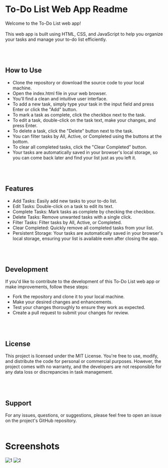 # To-Do List Web App Readme
<p>Welcome to the To-Do List web app! <br><br> This web app is built using HTML, CSS, and JavaScript to help you organize your tasks and manage your to-do list efficiently.</p>
<br>
<br>

## How to Use
<ul>
  <li>Clone the repository or download the source code to your local machine.</li>
  <li>Open the index.html file in your web browser.</li>
  <li>You'll find a clean and intuitive user interface.</li>
  <li>To add a new task, simply type your task in the input field and press Enter or click the "Add" button.</li>
  <li>To mark a task as complete, click the checkbox next to the task.</li>
  <li>To edit a task, double-click on the task text, make your changes, and press Enter.</li>
  <li>To delete a task, click the "Delete" button next to the task.</li>
  <li>You can filter tasks by All, Active, or Completed using the buttons at the bottom.</li>
  <li>To clear all completed tasks, click the "Clear Completed" button.</li>
  <li>Your tasks are automatically saved in your browser's local storage, so you can come back later and find your list just as you left it.</li>
</ul>
<br>
<br>

## Features
<ul>
  <li>Add Tasks: Easily add new tasks to your to-do list.</li>
  <li>Edit Tasks: Double-click on a task to edit its text.</li>
  <li>Complete Tasks: Mark tasks as complete by checking the checkbox.</li>
  <li>Delete Tasks: Remove unwanted tasks with a single click.</li>
  <li>Filter Tasks: Filter tasks by All, Active, or Completed.</li>
  <li>Clear Completed: Quickly remove all completed tasks from your list.</li>
  <li>Persistent Storage: Your tasks are automatically saved in your browser's local storage, ensuring your list is available even after closing the app.</li>
</ul>
<br>
<br>

## Development
If you'd like to contribute to the development of this To-Do List web app or make improvements, follow these steps:
<ul>
  <li>Fork the repository and clone it to your local machine.</li>
  <li>Make your desired changes and enhancements.</li>
  <li>Test your changes thoroughly to ensure they work as expected.</li>
  <li>Create a pull request to submit your changes for review.</li>
</ul>
<br>
<br>

## License
<p>This project is licensed under the MIT License. You're free to use, modify, and distribute the code for personal or commercial purposes. However, the project comes with no warranty, and the developers are not responsible for any data loss or discrepancies in task management.</p>
<br>
<br>

## Support
For any issues, questions, or suggestions, please feel free to open an issue on the project's GitHub repository.
<br>
<br>

# Screenshots
![1](https://github.com/iamabir04/Oasis-Level-2-Task-3-To-Do-List/assets/108453813/4705d9dd-4b8c-42f7-af6e-f234fe3ac40d)
![2](https://github.com/iamabir04/Oasis-Level-2-Task-3-To-Do-List/assets/108453813/08ef63b3-9ffd-4bc5-8e39-86a6053cdd51)
